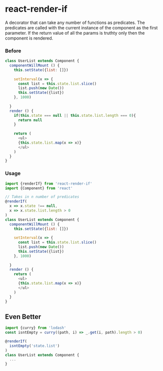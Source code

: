 # react-render-if

A decorator that can take any number of functions as predicates. The predicates are called with the current instance of the component as the first parameter. If the return value of all the params is truthty only then the component is rendered.

### Before

```javascript
class UserList extends Component {
  componentWillMount () {
    this.setState({list: []})
    
    setInterval(x => {
      const list = this.state.list.slice()
      list.push(new Date())
      this.setState({list})
    }, 1000)
    
  }
  render () {
    if(this.state === null || this.state.list.length === 0){
      return null
    }
  
    return (
      <ul>
      {this.state.list.map(x => x)}
      </ul>
    )
  }
}

```


### Usage

```javascript
import {renderIf} from 'react-render-if'
import {Component} from 'react'

// Takes in n number of predicates
@renderIf(  
  x => x.state !== null, 
  x => x.state.list.length > 0
)
class UserList extends Component {
  componentWillMount () {
    this.setState({list: []})
    
    setInterval(x => {
      const list = this.state.list.slice()
      list.push(new Date())
      this.setState({list})
    }, 1000)
    
  }
  render () {
    return (
      <ul>
      {this.state.list.map(x => x)}
      </ul>
    )
  }
}

```

## Even Better

```javascript
import {curry} from 'lodash'
const isntEmpty = curry((path, i) => _.get(i, path).length > 0)

@renderIf(
  isntEmpty('state.list')
)
class UserList extends Component {
  ...
}
```
